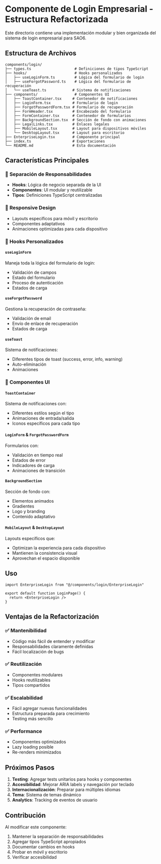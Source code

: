 # Componente de Login Empresarial - Estructura Refactorizada

Este directorio contiene una implementación modular y bien organizada del sistema de login empresarial para SAO6.

## Estructura de Archivos

```
components/login/
├── types.ts                    # Definiciones de tipos TypeScript
├── hooks/                      # Hooks personalizados
│   ├── useLoginForm.ts         # Lógica del formulario de login
│   ├── useForgotPassword.ts    # Lógica del formulario de recuperación
│   └── useToast.ts            # Sistema de notificaciones
├── components/                 # Componentes UI
│   ├── ToastContainer.tsx     # Contenedor de notificaciones
│   ├── LoginForm.tsx          # Formulario de login
│   ├── ForgotPasswordForm.tsx # Formulario de recuperación
│   ├── FormHeader.tsx         # Encabezado del formulario
│   ├── FormContainer.tsx      # Contenedor de formularios
│   ├── BackgroundSection.tsx  # Sección de fondo con animaciones
│   ├── LegalLinks.tsx         # Enlaces legales
│   ├── MobileLayout.tsx       # Layout para dispositivos móviles
│   └── DesktopLayout.tsx      # Layout para escritorio
├── EnterpriseLogin.tsx        # Componente principal
├── index.ts                   # Exportaciones
└── README.md                  # Esta documentación
```

## Características Principales

### 🎯 **Separación de Responsabilidades**
- **Hooks**: Lógica de negocio separada de la UI
- **Componentes**: UI modular y reutilizable
- **Tipos**: Definiciones TypeScript centralizadas

### 📱 **Responsive Design**
- Layouts específicos para móvil y escritorio
- Componentes adaptativos
- Animaciones optimizadas para cada dispositivo

### 🔧 **Hooks Personalizados**

#### `useLoginForm`
Maneja toda la lógica del formulario de login:
- Validación de campos
- Estado del formulario
- Proceso de autenticación
- Estados de carga

#### `useForgotPassword`
Gestiona la recuperación de contraseña:
- Validación de email
- Envío de enlace de recuperación
- Estados de carga

#### `useToast`
Sistema de notificaciones:
- Diferentes tipos de toast (success, error, info, warning)
- Auto-eliminación
- Animaciones

### 🎨 **Componentes UI**

#### `ToastContainer`
Sistema de notificaciones con:
- Diferentes estilos según el tipo
- Animaciones de entrada/salida
- Iconos específicos para cada tipo

#### `LoginForm` & `ForgotPasswordForm`
Formularios con:
- Validación en tiempo real
- Estados de error
- Indicadores de carga
- Animaciones de transición

#### `BackgroundSection`
Sección de fondo con:
- Elementos animados
- Gradientes
- Logo y branding
- Contenido adaptativo

#### `MobileLayout` & `DesktopLayout`
Layouts específicos que:
- Optimizan la experiencia para cada dispositivo
- Mantienen la consistencia visual
- Aprovechan el espacio disponible

## Uso

```tsx
import EnterpriseLogin from "@/components/login/EnterpriseLogin"

export default function LoginPage() {
  return <EnterpriseLogin />
}
```

## Ventajas de la Refactorización

### ✅ **Mantenibilidad**
- Código más fácil de entender y modificar
- Responsabilidades claramente definidas
- Fácil localización de bugs

### ✅ **Reutilización**
- Componentes modulares
- Hooks reutilizables
- Tipos compartidos

### ✅ **Escalabilidad**
- Fácil agregar nuevas funcionalidades
- Estructura preparada para crecimiento
- Testing más sencillo

### ✅ **Performance**
- Componentes optimizados
- Lazy loading posible
- Re-renders minimizados

## Próximos Pasos

1. **Testing**: Agregar tests unitarios para hooks y componentes
2. **Accesibilidad**: Mejorar ARIA labels y navegación por teclado
3. **Internacionalización**: Preparar para múltiples idiomas
4. **Tema**: Sistema de temas dinámico
5. **Analytics**: Tracking de eventos de usuario

## Contribución

Al modificar este componente:
1. Mantener la separación de responsabilidades
2. Agregar tipos TypeScript apropiados
3. Documentar cambios en hooks
4. Probar en móvil y escritorio
5. Verificar accesibilidad 